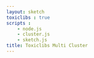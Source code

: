 ```yaml
---
layout: sketch
toxiclibs : true
scripts : 
    - node.js
    - cluster.js
    - sketch.js
title: Toxiclibs Multi Cluster
---
```

